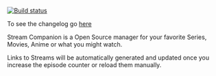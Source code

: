 [![Build status](https://ci.appveyor.com/api/projects/status/q4gc9dgql402boy1?svg=true)](https://ci.appveyor.com/project/dreanor/streamcompanion)

To see the changelog go [here](https://github.com/dreanor/StreamCompanion/wiki/Changelog)

Stream Companion is a Open Source manager for your favorite Series, Movies, Anime or what you might watch.

Links to Streams will be automatically generated and updated once you increase the episode counter or reload them manually.

